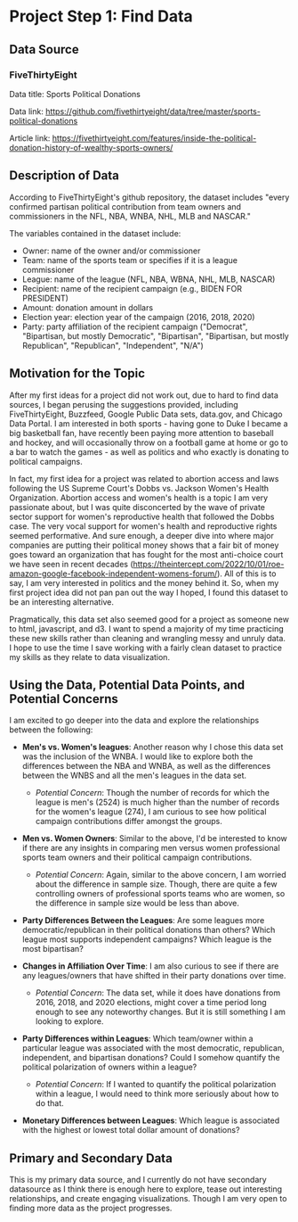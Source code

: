 # Project Step 1: Find Data

## Data Source

### FiveThirtyEight

Data title: Sports Political Donations

Data link: https://github.com/fivethirtyeight/data/tree/master/sports-political-donations

Article link: https://fivethirtyeight.com/features/inside-the-political-donation-history-of-wealthy-sports-owners/


## Description of Data

According to FiveThirtyEight's github repository, the dataset includes "every confirmed partisan political contribution from team owners and commissioners in the NFL, NBA, WNBA, NHL, MLB and NASCAR."

The variables contained in the dataset include:
- Owner: name of the owner and/or commissioner
- Team: name of the sports team or specifies if it is a league commissioner
- League: name of the league (NFL, NBA, WBNA, NHL, MLB, NASCAR)
- Recipient: name of the recipient campaign (e.g., BIDEN FOR PRESIDENT)
- Amount: donation amount in dollars
- Election year: election year of the campaign (2016, 2018, 2020)
- Party: party affiliation of the recipient campaign ("Democrat", "Bipartisan, but mostly Democratic", "Bipartisan", "Bipartisan, but mostly Republican", "Republican", "Independent", "N/A")


## Motivation for the Topic
After my first ideas for a project did not work out, due to hard to find data sources, I began perusing the suggestions provided, including FiveThirtyEight, Buzzfeed, Google Public Data sets, data.gov, and Chicago Data Portal. I am interested in both sports - having gone to Duke I became a big basketball fan, have recently been paying more attention to baseball and hockey, and will occasionally throw on a football game at home or go to a bar to watch the games - as well as politics and who exactly is donating to political campaigns. 

In fact, my first idea for a project was related to abortion access and laws following the US Supreme Court's Dobbs vs. Jackson Women's Health Organization. Abortion access and women's health is a topic I am very passionate about, but I was quite disconcerted by the wave of private sector support for women's reproductive health that followed the Dobbs case. The very vocal support for women's health and reproductive rights seemed performative. And sure enough, a deeper dive into where major companies are putting their political money shows that a fair bit of money goes toward an organization that has fought for the most anti-choice court we have seen in recent decades (https://theintercept.com/2022/10/01/roe-amazon-google-facebook-independent-womens-forum/). All of this is to say, I am very interested in politics and the money behind it. So, when my first project idea did not pan pan out the way I hoped, I found this dataset to be an interesting alternative.

Pragmatically, this data set also seemed good for a project as someone new to html, javascript, and d3. I want to spend a majority of my time practicing these new skills rather than cleaning and wrangling messy and unruly data. I hope to use the time I save working with a fairly clean dataset to practice my skills as they relate to data visualization.


## Using the Data, Potential Data Points, and Potential Concerns

I am excited to go deeper into the data and explore the relationships between the following:

- **Men's vs. Women's leagues**: Another reason why I chose this data set was the inclusion of the WNBA. I would like to explore both the differences between the NBA and WNBA, as well as the differences between the WNBS and all the men's leagues in the data set. 
    - *Potential Concern*: Though the number of records for which the league is men's (2524) is much higher than the number of records for the women's league (274), I am curious to see how political campaign contributions differ amongst the groups.

- **Men vs. Women Owners**: Similar to the above, I'd be interested to know if there are any insights in comparing men versus women professional sports team owners and their political campaign contributions.
    - *Potential Concern*: Again, similar to the above concern, I am worried about the difference in sample size. Though, there are quite a few controlling owners of professional sports teams who are women, so the difference in sample size would be less than above.

- **Party Differences Between the Leagues**: Are some leagues more democratic/republican in their political donations than others? Which league most supports independent campaigns? Which league is the most bipartisan?

- **Changes in Affiliation Over Time**: I am also curious to see if there are any leagues/owners that have shifted in their party donations over time.
    - *Potential Concern*: The data set, while it does have donations from 2016, 2018, and 2020 elections, might cover a time period long enough to see any noteworthy changes. But it is still something I am looking to explore.

- **Party Differences within Leagues**: Which team/owner within a particular league was associated with the most democratic, republican, independent, and bipartisan donations? Could I somehow quantify the political polarization of owners within a league?
    - *Potential Concern*: If I wanted to quantify the political polarization within a league, I would need to think more seriously about how to do that.

- **Monetary Differences between Leagues**: Which league is associated with the highest or lowest total dollar amount of donations?


## Primary and Secondary Data
This is my primary data source, and I currently do not have secondary datasource as I think there is enough here to explore, tease out interesting relationships, and create engaging visualizations. Though I am very open to finding more data as the project progresses.